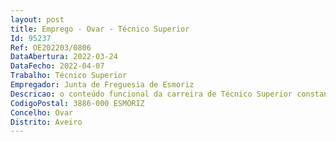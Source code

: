```yaml
--- 
layout: post
title: Emprego - Ovar - Técnico Superior
Id: 95237
Ref: OE202203/0806
DataAbertura: 2022-03-24
DataFecho: 2022-04-07
Trabalho: Técnico Superior
Empregador: Junta de Freguesia de Esmoriz
Descricao: o conteúdo funcional da carreira de Técnico Superior constante no anexo à LTFP, complementando pelas seguintes funções  dinamização de ações de apoio à procura ativa de emprego e desenvolvimento da atitude empreendedora  captação e divulgação de ofertas de emprego e apoio à colocação  divulgação de medidas de apoio ao emprego, formação profissional e empreendedorismo e apoio ao encaminhamento de candidatos  divulgação  de programas comunitários que promovam a mobilidade no emprego e na formação profissional no espaço europeu, encaminhamento para ações promotoras do desenvolvimento de competências de empregabilidade e criação do próprio emprego  apoio à inscrição online dos candidatos a emprego  informação sobre o conteúdo e abrangência de alguns serviços e apoios em matéria de segurança social  outras atividades consideradas necessárias, pelos serviços de emprego, para apoio à inserção profissional dos desempregados e garantir a adequada articulação do Gabinete de Inserção Profissional (GIP) com os serviços do Instituto de Emprego e Formação Profissional (IEFP)  apoio às empresas locais, para captação de empregados e dinamização de atividade promotora da empregabilidade e do empreendedorismo  realização de atividades, em parceria com a Junta de Freguesia, o agrupamento de escolas, e os projetos sociais dinamizados na Freguesia, no sentido de promover a empregabilidade e o empreendedorismo nos jovens  realização de atividades, em parceria com a Junta de Freguesia e entidades locais, no âmbito do incentivo ao empreendedorismo  acompanhar e avaliar as tendências do mercado, de modo a adequar a oferta de formação profissional  ocasionalmente pode exercer outras funções, procedimentos, tarefas ou atribuições que lhe são cometidas por despachos ou determinação superior.
CodigoPostal: 3886-000 ESMORIZ
Concelho: Ovar
Distrito: Aveiro
--- 
```

